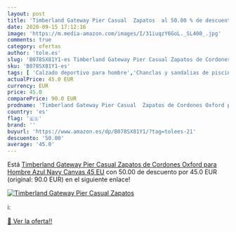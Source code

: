 ```yaml
---
layout: post
title: 'Timberland Gateway Pier Casual  Zapatos  al 50.00 % de descuento'
date: 2020-09-15 17:12:16
image: 'https://m.media-amazon.com/images/I/31iuqzY6GoL._SL400_.jpg'
comments: true
category: ofertas
author: 'tole.es'
slug: 'B078SX81Y1-es Timberland Gateway Pier Casual Zapatos de Cordones Oxford...'
sku: 'B078SX81Y1-es'
tags: [ 'Calzado deportivo para hombre','Chanclas y sandalias de piscina para hombre','Sandalias de vestir para hombre','Zapatillas y calzado deportivo para hombre','Zapatos','Zapatos para hombre','Zapatos y complementos','zapatos', ]
actualPrice: 45.0 EUR
currency: EUR
price: 45.0
comparePrice: 90.0 EUR
prodname: 'Timberland Gateway Pier Casual  Zapatos de Cordones Oxford para Hombre  Azul  Navy Canvas   45 EU'
country: 'es'
flag: '🇪🇸'
brand: ''
buyurl: 'https://www.amazon.es/dp/B078SX81Y1/?tag=tolees-21'
descuento: '50.00'
average: '45.0'
---
```


Está [Timberland Gateway Pier Casual  Zapatos de Cordones Oxford para Hombre  Azul  Navy Canvas   45 EU](https://www.amazon.es/dp/B078SX81Y1/?tag=tolees-21) con 50.00 de descuento por 45.0 EUR (original: 90.0 EUR) en el siguiente enlace!

[![Timberland Gateway Pier Casual  Zapatos ](https://m.media-amazon.com/images/I/31iuqzY6GoL._SL400_.jpg)](https://www.amazon.es/dp/B078SX81Y1/?tag=tolees-21)

ℹ️:


[🛒 Ver la oferta!!](https://www.amazon.es/dp/B078SX81Y1/?tag=tolees-21)
